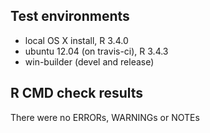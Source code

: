 ## Test environments
* local OS X install, R 3.4.0
* ubuntu 12.04 (on travis-ci), R 3.4.3
* win-builder (devel and release)

## R CMD check results
There were no ERRORs, WARNINGs or NOTEs
